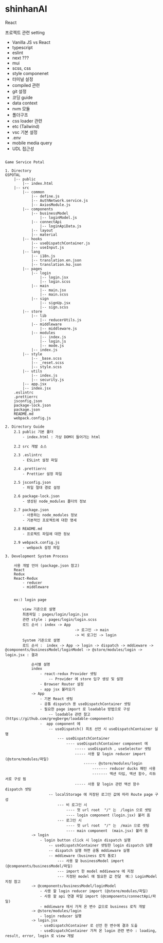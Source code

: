 # shinhanAI
React

프로젝트 관련 setting
- Vanilla JS vs React
- typescript
- eslint
- next ???
- mui
- scss, css
- style componenet
- 터미널 설정
- compiled 관련
- git 설정
- 코딩 guide
- data context
- nvm 모듈
- 폴더구조
- css loader 관련
- etc (Tailwind)
- vsc 기본 설정 
- .env
- mobile media query
- UDL 접근성


<pre>
<code>
Game Service Potal

1. Directory
GSPOTAL
    |-- public 
        |-- index.html
    |-- src
        |-- common
            |-- define.js
            |-- AuthNetwork.service.js
            |-- AxiosModule.js
        |-- components
            |-- businessModel
                |-- loginModel.js
            |-- connectApi
                |-- loginApiData.js
            |-- layout
            |-- material
        |-- hooks
            |-- useDispatchContainer.js
            |-- useInput.js
        |-- lang
            |-- i18n.js
            |-- translation.en.json
            |-- translation.ko.json
        |-- pages
            |-- login
                |-- login.jsx
                |-- login.scss
            |-- main
                |-- main.jsx
                |-- main.scss
            |-- sign
                |-- signUp.jsx
                |-- sign.scss
        |-- store
            |-- lib
                |-- reducerUtils.js
            |-- middleware
                |-- middleware.js
            |-- modules
                |-- index.js
                |-- login.js
                |-- mode.js
            |-- index.js                        
        |-- style
            |-- _base.scss
            |-- _reset.scss
            |-- style.scss
        |-- utils
            |-- index.js
            |-- security.js
        |-- app.jsx
        |-- index.jsx    
    .eslintrc
    .prettierrc
    jsconfig.json
    package-lock.json
    package.json
    README.md
    webpack.config.js

2. Directory Guide
    2.1 public 기본 폴더
        - index.html : 가상 DOM이 들어가는 html

    2.2 src 개발 소스

    2.3 .eslintrc 
        - ESLint 설정 파일

    2.4 .prettierrc
        - Prettier 설정 파일
    
    2.5 jsconfig.json
        - 파일 절대 경로 설정

    2.6 package-lock.json
        - 생성된 node_modules 폴더의 정보

    2.7 package.json
        - 사용하는 node_modules 정보
        - 기본적인 프로젝트에 대한 명세        

    2.8 README.md
        - 프로젝트 파일에 대한 정보
        
    2.9 webpack.config.js
        - webpack 설정 파일

3. Development System Process    
    
    사용 개발 언어 (package.json 참고)
    React 
    Redux
    React-Redux
        - reducer
        - middleware        


    ex:) login page    

        view 기준으로 설명    
        최종파일 : pages/login/login.jsx
        관련 style : pages/login/login.scss
        로드 순서 : index -> App 
                                -> 로그인 -> main    
                                -> 비 로그인 -> login                             
        System 기준으로 설명
        로드 순서 :  index -> App -> login -> dispatch -> mddieware -> @components/businessModel/loginModel -> @store/modules/login -> login.jsx : 결과 
        
            순서별 설명                                    
            index 
                - react-redux Provider 셋팅                
                    -- Provider 에 store 입구 생성 및 설정
                - Browser Router 설정
                - app jsx 불러오기 
            -> App 
                - 기본 React 셋팅
                - 공통 dispatch 용 useDispatchContainer 셋팅
                - 필요한 page import 로 loadable 방법으로 구성 
                    -- loadable 관련 참고 (https://github.com/gregberge/loadable-components)
                -  app component 에 
                    -- useDispatch() 최초 선언 시 useDispatchContainer 실행 
                        --- useDispatchContainer 
                            ---- useDispatchContainer component 에 
                                ----- useDispatch , useSelector 셋팅
                                ----- 사용 할 login reducer import (@store/modules/파일)
                                    ------ @store/modules/login
                                        ------- reducer ducks 패턴 사용
                                        ------- 액션 타입, 액션 함수, 리듀서로 구성 됨
                                ----- 사용 할 login 관련 액션 함수 dispatch 셋팅
                    -- localStorage 에 저장된 로그인 값에 따라 Route page 구성
                        --- 비 로그인 시 
                            ---- 첫 url root  "/" 는  /login 으로 셋팅 
                            ---- login component (login.jsx) 불러 옴                                
                        --- 로그인 시
                            ---- 첫 url root  "/" 는  /main 으로 셋팅 
                            ---- main component  (main.jsx) 불러 옴
            -> login
                - login button click 시 login dispatch 실행
                    -- useDispatchContainer 셋팅한 login dispatch 실행
                    -- dispatch 실행 하면 공통 mddieware 실행
                    -- mddieware (business 로직 통로)
                        --- 사용 할 businessModel import (@components/businessModel/파일)
                        --- import 한 model mddieware 에 지정 
                        --- 지정된 model 에 필요한 값 전달  예:) LoginModel 지정 참고
            -> @components/businessModel/loginModel                
                - 사용 할 login reducer import (@store/modules/파일)
                - 사용 할 api 연결 파일 import (@components/connectApi/파일) 
                - mddieware 에서 가져 온 변수 값으로 business 로직 개발
            -> @store/modules/login
                - login reducer 실행
            -> login.jsx
                - useDispatchContainer 로 선언 한 변수에 결과 도출
                - useDispatchContainer 가져 온 login 관련 변수 : loading, result, error, login 로 view 개발 

</code>
</pre>